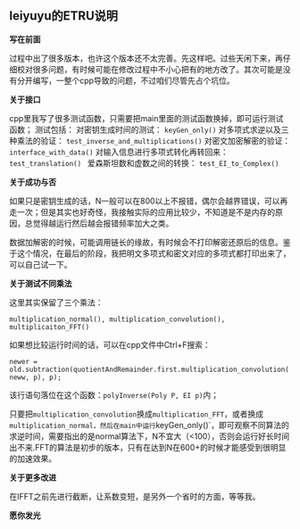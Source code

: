 ## leiyuyu的ETRU说明

**写在前面**

过程中出了很多版本，也许这个版本还不太完善。先这样吧。过些天闲下来，再仔细校对很多问题，有时候可能在修改过程中不小心把有的地方改了。其次可能是没有分开编写，一整个cpp导致的问题，不过咱们尽管先占个坑位。

**关于接口**

cpp里我写了很多测试函数，只需要把main里面的测试函数换掉，即可运行测试函数；
测试包括：
对密钥生成时间的测试：
`keyGen_only()`
对多项式求逆以及三种乘法的验证：
`test_inverse_and_multiplications()`
对密文加密解密的验证：
`interface_with_data()`
对输入信息进行多项式转化再转回来：
`test_translation() `
爱森斯坦数和虚数之间的转换：
`test_EI_to_Complex()`

**关于成功与否**

如果只是密钥生成的话，N一般可以在800以上不报错，偶尔会越界错误，可以再走一次；但是其实也好奇怪，我接触实际的应用比较少，不知道是不是内存的原因，总觉得越运行然后越会报错频率加大之类。

数据加解密的时候，可能调用链长的缘故，有时候会不打印解密还原后的信息。鉴于这个情况，在最后的阶段，我把明文多项式和密文对应的多项式都打印出来了，可以自己试一下。

**关于测试不同乘法**

这里其实保留了三个乘法：

```
multiplication_normal(), multiplication_convolution(), multiplicaiton_FFT()
```

如果想比较运行时间的话，可以在cpp文件中Ctrl+F搜索：

```newer = old.subtraction(quotientAndRemainder.first.multiplication_convolution(neww, p), p);```

该行语句落位在这个函数：`polyInverse(Poly P, EI p)`内；

只要把`multiplication_convolution`换成`multiplication_FFT`，或者换成`multiplication_normal，然后在main中运行`keyGen_only()`，即可观察不同算法的求逆时间，需要指出的是normal算法下，N不宜大（<100），否则会运行好长时间出不来.FFT的算法是初步的版本，只有在达到N在600+的时候才能感受到很明显的加速效果。

**关于更多改进**

在IFFT之前先进行截断，让系数变短，是另外一个省时的方面，等等我。

**愿你发光**

